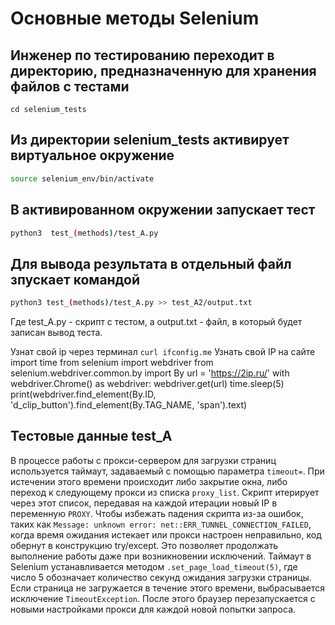 # Основные методы Selenium

## Инженер по тестированию переходит в директорию, предназначенную для хранения файлов с тестами
```
cd selenium_tests
```
## Из директории selenium_tests активирует виртуальное окружение
```sh
source selenium_env/bin/activate
```
## В активированном окружении запускает тест 
```sh
python3  test_(methods)/test_A.py
```
## Для вывода результата в отдельный файл зпускает командой 
```sh
python3 test_(methods)/test_A.py >> test_A2/output.txt
```
Где test_A.py -  скрипт с тестом, а output.txt - файл, в который будет записан вывод теста.




Узнат свой ip через терминал ```curl ifconfig.me```
Узнать свой IP на сайте
import time
from selenium import webdriver
from selenium.webdriver.common.by import By
url = 'https://2ip.ru/'
with webdriver.Chrome() as webdriver:
    webdriver.get(url)
    time.sleep(5)
    print(webdriver.find_element(By.ID, 'd_clip_button').find_element(By.TAG_NAME, 'span').text)



## Тестовые данные test_A
В процессе работы с прокси-сервером для загрузки страниц используется таймаут, задаваемый с помощью параметра ```timeout=```. 
При истечении этого времени происходит либо закрытие окна, либо переход к следующему прокси из списка ```proxy_list```. 
Скрипт итерирует через этот список, передавая на каждой итерации новый IP в переменную ```PROXY```.
Чтобы избежать падения скрипта из-за ошибок, таких как ```Message: unknown error: net::ERR_TUNNEL_CONNECTION_FAILED```, 
когда время ожидания истекает или прокси настроен неправильно, код обернут в конструкцию try/except. 
Это позволяет продолжать выполнение работы даже при возникновении исключений.
Таймаут в Selenium устанавливается методом ```.set_page_load_timeout(5)```, где число 5 обозначает количество секунд ожидания загрузки страницы. 
Если страница не загружается в течение этого времени, выбрасывается исключение ```TimeoutException```. 
После этого браузер перезапускается с новыми настройками прокси для каждой новой попытки запроса.